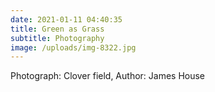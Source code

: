 ```yaml
---
date: 2021-01-11 04:40:35
title: Green as Grass
subtitle: Photography
image: /uploads/img-8322.jpg
---
```


Photograph: Clover field, Author: James House
